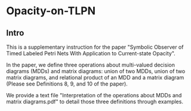 # Opacity-on-TLPN
Intro
----
This is a supplementary instruction for the paper "Symbolic Observer of Timed Labeled Petri Nets With Application to Current-state Opacity".

In the paper, we define three operations about multi-valued decision diagrams (MDDs) and matrix diagrams: union of two MDDs, union of two matrix diagrams, and relational 
product of an MDD and a matrix diagram (Please see Definitions 8, 9, and 10 of the paper).

We provide a text file "Interpretation of the operations about MDDs and matrix diagrams.pdf" to detail those three definitions through examples.
